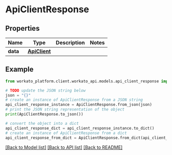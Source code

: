 # ApiClientResponse


## Properties

Name | Type | Description | Notes
------------ | ------------- | ------------- | -------------
**data** | [**ApiClient**](ApiClient.md) |  | 

## Example

```python
from workato_platform.client.workato_api.models.api_client_response import ApiClientResponse

# TODO update the JSON string below
json = "{}"
# create an instance of ApiClientResponse from a JSON string
api_client_response_instance = ApiClientResponse.from_json(json)
# print the JSON string representation of the object
print(ApiClientResponse.to_json())

# convert the object into a dict
api_client_response_dict = api_client_response_instance.to_dict()
# create an instance of ApiClientResponse from a dict
api_client_response_from_dict = ApiClientResponse.from_dict(api_client_response_dict)
```
[[Back to Model list]](../README.md#documentation-for-models) [[Back to API list]](../README.md#documentation-for-api-endpoints) [[Back to README]](../README.md)


